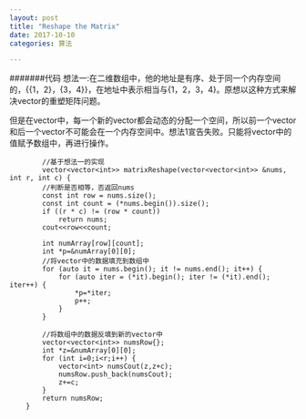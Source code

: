 ```yaml
---
layout: post
title: "Reshape the Matrix"
date: 2017-10-10
categories: 算法

---
```

#######代码
想法一:在二维数组中，他的地址是有序、处于同一个内存空间的，{{1，2}，{3，4}}，在地址中表示相当与{1，2，3，4}。原想以这种方式来解决vector的重塑矩阵问题。

但是在vector中，每一个新的vector都会动态的分配一个空间，所以前一个vector和后一个vector不可能会在一个内存空间中。想法1宣告失败。只能将vector中的值赋予数组中，再进行操作。


```language
		//基于想法一的实现
        vector<vector<int>> matrixReshape(vector<vector<int>> &nums, int r, int c) {
        //判断是否相等，否返回nums
        const int row = nums.size();
        const int count = (*nums.begin()).size();
        if ((r * c) != (row * count))
            return nums;
        cout<<row<<count;

        int numArray[row][count];
        int *p=&numArray[0][0];
		//将vector中的数据填充到数组中
        for (auto it = nums.begin(); it != nums.end(); it++) {
            for (auto iter = (*it).begin(); iter != (*it).end(); iter++) {
                *p=*iter;
                p++;
            }
        }

		//将数组中的数据反填到新的vector中
        vector<vector<int>> numsRow{};
        int *z=&numArray[0][0];
        for (int i=0;i<r;i++) {
            vector<int> numsCout(z,z+c);
            numsRow.push_back(numsCout);
            z+=c;
        }
        return numsRow;
    }
```